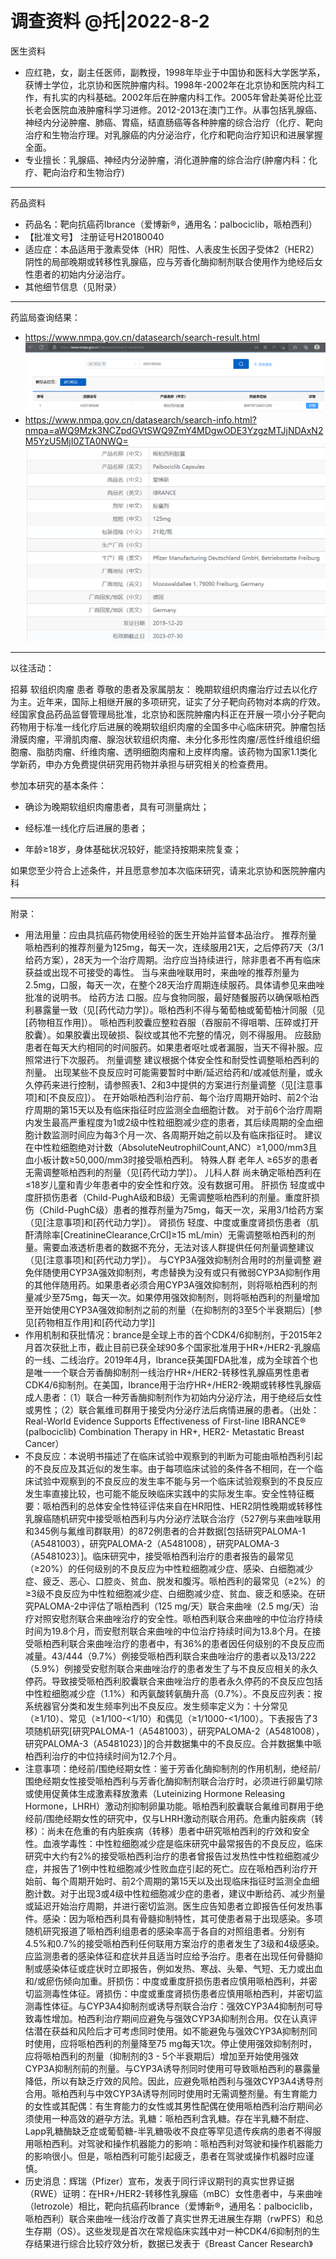 # 调查资料 @托|2022-8-2

医生资料
- 应红艳，女，副主任医师，副教授，1998年毕业于中国协和医科大学医学系，获博士学位，北京协和医院肿瘤内科。1998年-2002年在北京协和医院内科工作，有扎实的内科基础。2002年后在肿瘤内科工作。2005年曾赴美哥伦比亚长老会医院血液肿瘤科学习进修。2012-2013在澳门工作。从事包括乳腺癌、神经内分泌肿瘤、肺癌、胃癌，结直肠癌等各种肿瘤的综合治疗（化疗、靶向治疗和生物治疗理。对乳腺癌的内分泌治疗，化疗和靶向治疗知识和进展掌握全面。
- 专业擅长：乳腺癌、神经内分泌肿瘤，消化道肿瘤的综合治疗(肿瘤内科：化疗、靶向治疗和生物治疗)
---

药品资料
- 药品名：靶向抗癌药Ibrance（爱博新®，通用名：palbociclib，哌柏西利）
- 【批准文号】	注册证号H20180040
- 适应症：本品适用于激素受体（HR）阳性、人表皮生长因子受体2（HER2）阴性的局部晚期或转移性乳腺癌，应与芳香化酶抑制剂联合使用作为绝经后女性患者的初始内分泌治疗。
- 其他细节信息（见附录）
---
药监局查询结果：
- https://www.nmpa.gov.cn/datasearch/search-result.html
![alt](1.png)
- https://www.nmpa.gov.cn/datasearch/search-info.html?nmpa=aWQ9Mzk3NCZpdGVtSWQ9ZmY4MDgwODE3YzgzMTJjNDAxN2M5YzU5MjI0ZTA0NWQ=
![alt](2.png)

---
以往活动：

招募 软组织肉瘤 患者
尊敬的患者及家属朋友：
晚期软组织肉瘤治疗过去以化疗为主。近年来，国际上相继开展的多项研究，证实了分子靶向药物对本病的疗效。经国家食品药品监督管理局批准，北京协和医院肿瘤内科正在开展一项小分子靶向药物用于标准一线化疗后进展的晚期软组织肉瘤的全国多中心临床研究。肿瘤包括滑膜肉瘤，平滑肌肉瘤、腺泡状软组织肉瘤、未分化多形性肉瘤/恶性纤维组织细胞瘤、脂肪肉瘤、纤维肉瘤、透明细胞肉瘤和上皮样肉瘤。该药物为国家1.1类化学新药，申办方免费提供研究用药物并承担与研究相关的检查费用。

参加本研究的基本条件：

- 确诊为晚期软组织肉瘤患者，具有可测量病灶；

- 经标准一线化疗后进展的患者；

- 年龄≥18岁，身体基础状况较好，能坚持按期来院复查；

如果您至少符合上述条件，并且愿意参加本次临床研究，请来北京协和医院肿瘤内科

---
附录：
- 用法用量：应由具抗癌药物使用经验的医生开始并监督本品治疗。 推荐剂量 哌柏西利的推荐剂量为125mg，每天一次，连续服用21天，之后停药7天（3/1给药方案），28天为一个治疗周期。治疗应当持续进行，除非患者不再有临床获益或出现不可接受的毒性。 当与来曲唑联用时，来曲唑的推荐剂量为2.5mg，口服，每天一次，在整个28天治疗周期连续服药。具体请参见来曲唑批准的说明书。 给药方法 口服。应与食物同服，最好随餐服药以确保哌柏西利暴露量一致（见[药代动力学]）。哌柏西利不得与葡萄柚或葡萄柚汁同服（见[药物相互作用]）。 哌柏西利胶囊应整粒吞服（吞服前不得咀嚼、压碎或打开胶囊）。如果胶囊出现破损、裂纹或其他不完整的情况，则不得服用。 应鼓励患者在每天大约相同的时间服药。如果患者呕吐或者漏服，当天不得补服。应照常进行下次服药。 剂量调整 建议根据个体安全性和耐受性调整哌柏西利的剂量。 出现某些不良反应时可能需要暂时中断/延迟给药和/或减低剂量，或永久停药来进行控制，请参照表1、2和3中提供的方案进行剂量调整（见[注意事项]和[不良反应]）。 在开始哌柏西利治疗前、每个治疗周期开始时、前2个治疗周期的第15天以及有临床指征时应监测全血细胞计数。 对于前6个治疗周期内发生最高严重程度为1或2级中性粒细胞减少症的患者，其后续周期的全血细胞计数监测时间应为每3个月一次、各周期开始之前以及有临床指征时。 建议在中性粒细胞绝对计数（AbsoluteNeutrophilCount,ANC）≥1,000/mm3且血小板计数≥50,000/mm3时接受哌柏西利。 特殊人群 老年人 ≥65岁的患者无需调整哌柏西利的剂量（见[药代动力学]）。 儿科人群 尚未确定哌柏西利在≤18岁儿童和青少年患者中的安全性和疗效。没有数据可用。 肝损伤 轻度或中度肝损伤患者（Child-PughA级和B级）无需调整哌柏西利的剂量。重度肝损伤（Child-PughC级）患者的推荐剂量为75mg，每天一次，采用3/1给药方案（见[注意事项]和[药代动力学]）。 肾损伤 轻度、中度或重度肾损伤患者（肌酐清除率[CreatinineClearance,CrCl]≥15 mL/min）无需调整哌柏西利的剂量。需要血液透析患者的数据不充分，无法对该人群提供任何剂量调整建议（见[注意事项]和[药代动力学]）。 与CYP3A强效抑制剂合用时的剂量调整 避免伴随使用CYP3A强效抑制剂，考虑替换为没有或只有微弱CYP3A抑制作用的其他伴随用药。如果患者必须合用CYP3A强效抑制剂，则将哌柏西利的剂量减少至75mg，每天一次。如果停用强效抑制剂，则将哌柏西利的剂量增加至开始使用CYP3A强效抑制剂之前的剂量（在抑制剂的3至5个半衰期后）[参见[药物相互作用]和[药代动力学]]
- 作用机制和获批情况：brance是全球上市的首个CDK4/6抑制剂，于2015年2月首次获批上市，截止目前已获全球90多个国家批准用于HR+/HER2-乳腺癌的一线、二线治疗。2019年4月，Ibrance获美国FDA批准，成为全球首个也是唯一一个联合芳香酶抑制剂一线治疗HR+/HER2-转移性乳腺癌男性患者CDK4/6抑制剂。在美国，Ibrance用于治疗HR+/HER2-晚期或转移性乳腺癌成人患者：（1）联合一种芳香酶抑制剂作为初始内分泌疗法，用于绝经后女性或男性；（2）联合氟维司群用于接受内分泌疗法后病情进展的患者。（出处：Real-World Evidence Supports Effectiveness of First-line IBRANCE® (palbociclib) Combination Therapy in HR+, HER2- Metastatic Breast Cancer）
- 不良反应：本说明书描述了在临床试验中观察到的判断为可能由哌柏西利引起的不良反应及其近似的发生率。由于每项临床试验的条件各不相同，在一个临床试验中观察到的不良反应的发生率不能与另一个临床试验观察到的不良反应发生率直接比较，也可能不能反映临床实践中的实际发生率。安全性特征概要：哌柏西利的总体安全性特征评估来自在HR阳性、HER2阴性晚期或转移性乳腺癌随机研究中接受哌柏西利与内分泌疗法联合治疗（527例与来曲唑联用和345例与氟维司群联用）的872例患者的合并数据[包括研究PALOMA-1（A5481003），研究PALOMA-2（A5481008），研究PALOMA-3（A5481023）]。临床研究中，接受哌柏西利治疗的患者报告的最常见（≥20%）的任何级别的不良反应为中性粒细胞减少症、感染、白细胞减少症、疲乏、恶心、口腔炎、贫血、脱发和腹泻。哌柏西利的最常见（≥2%）的≥3级不良反应为中性粒细胞减少症、白细胞减少症、贫血、疲乏和感染。在研究PALOMA-2中评估了哌柏西利（125 mg/天）联合来曲唑（2.5 mg/天）治疗对照安慰剂联合来曲唑治疗的安全性。哌柏西利联合来曲唑的中位治疗持续时间为19.8个月，而安慰剂联合来曲唑的中位治疗持续时间为13.8个月。在接受哌柏西利联合来曲唑治疗的患者中，有36%的患者因任何级别的不良反应而减量。43/444（9.7%）例接受哌柏西利联合来曲唑治疗的患者以及13/222（5.9%）例接受安慰剂联合来曲唑治疗的患者发生了与不良反应相关的永久停药。导致接受哌柏西利胶囊联合来曲唑治疗的患者永久停药的不良反应包括中性粒细胞减少症（1.1%）和丙氨酸转氨酶升高（0.7%）。不良反应列表：按系统器官分类和发生频率列出不良反应。发生频率定义为：十分常见（≥1/10）、常见（≥1/100-<1/10）和偶见（≥1/1000-<1/100）。下表报告了3项随机研究[研究PALOMA-1（A5481003），研究PALOMA-2（A5481008），研究PALOMA-3（A5481023）]的合并数据集中的不良反应。合并数据集中哌柏西利治疗的中位持续时间为12.7个月。
- 注意事项：绝经前/围绝经期女性：鉴于芳香化酶抑制剂的作用机制，绝经前/围绝经期女性接受哌柏西利与芳香化酶抑制剂联合治疗时，必须进行卵巢切除或使用促黄体生成激素释放激素（Luteinizing Hormone Releasing Hormone，LHRH）激动剂抑制卵巢功能。哌柏西利胶囊联合氟维司群用于绝经前/围绝经期女性的研究中，仅与LHRH激动剂联合用药。危重内脏疾病（转移）：尚未在危重的有内脏疾病（转移）患者中研究哌柏西利的疗效和安全性。血液学毒性：中性粒细胞减少症是临床研究中最常报告的不良反应，临床研究中大约有2%的接受哌柏西利治疗的患者曾报告过发热性中性粒细胞减少症，并报告了1例中性粒细胞减少性败血症引起的死亡。应在哌柏西利治疗开始前、每个周期开始时、前2个周期的第15天以及出现临床指征时监测全血细胞计数。对于出现3或4级中性粒细胞减少症的患者，建议中断给药、减少剂量或延迟开始治疗周期，并进行密切监测。医生应告知患者立即报告任何发热事件。感染：因为哌柏西利具有骨髓抑制特性，其可使患者易于出现感染。多项随机研究报道了哌柏西利组患者的感染率高于各自的对照组患者。分别有4.5%和0.7%的接受哌柏西利任何联用方案治疗的患者发生了3级和4级感染。应监测患者的感染体征和症状并且适当时应给予治疗。患者在出现任何骨髓抑制或感染体征或症状时立即报告，例如发热、寒战、头晕、气短、无力或出血和/或瘀伤倾向加重。肝损伤：中度或重度肝损伤患者应慎用哌柏西利，并密切监测毒性体征。肾损伤：中度或重度肾损伤患者应慎用哌柏西利，并密切监测毒性体征。与CYP3A4抑制剂或诱导剂联合治疗：强效CYP3A4抑制剂可导致毒性增加。柏西利治疗期间应避免与强效CYP3A抑制剂合用。仅在认真评估潜在获益和风险后才可考虑同时使用。如不能避免与强效CYP3A抑制剂同时使用，应将哌柏西利的剂量降至75 mg每天1次。停止使用强效抑制剂时，应将哌柏西利的剂量（抑制剂的3 - 5个半衰期后）增加至开始使用强效CYP3A抑制剂前的剂量。与CYP3A诱导剂同时使用可导致哌柏西利的暴露量降低，所以有缺乏疗效的风险。因此，应避免哌柏西利与强效CYP3A4诱导剂合用。哌柏西利与中效CYP3A诱导剂同时使用时无需调整剂量。有生育能力的女性或其配偶：有生育能力的女性或其男性配偶在使用哌柏西利治疗期间必须使用一种高效的避孕方法。乳糖：哌柏西利含乳糖。存在半乳糖不耐症、Lapp乳糖酶缺乏症或葡萄糖-半乳糖吸收不良症等罕见遗传疾病的患者不得服用哌柏西利。对驾驶和操作机器能力的影响：哌柏西利对驾驶和操作机器能力的影响很小。但是，哌柏西利可能引起疲乏，患者在驾驶或操作机器时应谨慎。
- 历史消息：辉瑞（Pfizer）宣布，发表于同行评议期刊的真实世界证据（RWE）证明：在HR+/HER2-转移性乳腺癌（mBC）女性患者中，与来曲唑（letrozole）相比，靶向抗癌药Ibrance（爱博新®，通用名：palbociclib，哌柏西利）联合来曲唑一线治疗改善了真实世界无进展生存期（rwPFS）和总生存期（OS）。这些发现是首次在常规临床实践中对一种CDK4/6抑制剂的生存结果进行综合比较疗效分析，数据已发表于《Breast Cancer Research》
